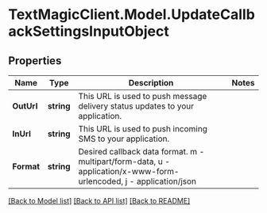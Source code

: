 # TextMagicClient.Model.UpdateCallbackSettingsInputObject
## Properties

Name | Type | Description | Notes
------------ | ------------- | ------------- | -------------
**OutUrl** | **string** | This URL is used to push message delivery status updates to your application. | 
**InUrl** | **string** | This URL is used to push incoming SMS to your application. | 
**Format** | **string** | Desired callback data format. m - multipart/form-data, u - application/x-www-form-urlencoded, j - application/json | 

[[Back to Model list]](../README.md#documentation-for-models) [[Back to API list]](../README.md#documentation-for-api-endpoints) [[Back to README]](../README.md)

